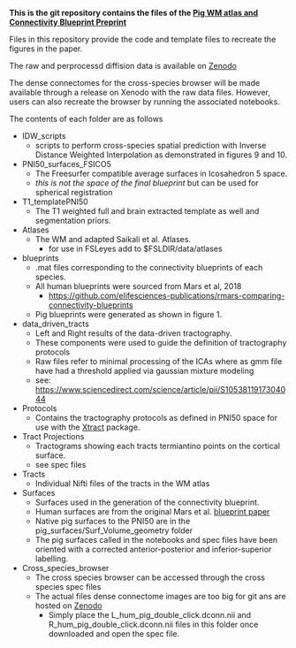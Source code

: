 **This is the git repository contains the files of the [Pig WM atlas and Connectivity Blueprint Preprint](https://doi.org/10.1101/2020.10.13.337436)**

Files in this repository provide the code and template files to recreate the figures in the paper. 

The raw and perprocessd diffision data is available on  [Zenodo](https://zenodo.org/record/4103368#.X43aD0IzZFQ)

The dense connectomes for the cross-species browser will be made available through a release on Xenodo with the raw data files. 
However, users can also recreate the browser by running the associated notebooks.

The contents of each folder are as follows 
* IDW_scripts
    - scripts to perform cross-species spatial prediction with Inverse Distance Weighted Interpolation as demonstrated in figures 9 and 10.
* PNI50_surfaces_FSICO5
    - The Freesurfer compatible average surfaces in Icosahedron 5 space. 
    - *this is not the space of the final blueprint* but can be used for spherical registration 
* T1_templatePNI50
    - The T1 weighted full and brain extracted template as well and segmentation priors. 
* Atlases 
    - The WM and adapted Saikali et al. Atlases. 
        * for use in FSLeyes add to $FSLDIR/data/atlases
* blueprints
    - .mat files corresponding to the connectivity blueprints of each species. 
    - All human blueprints were sourced from Mars et al, 2018 
        * https://github.com/elifesciences-publications/rmars-comparing-connectivity-blueprints   
    - Pig blueprints were generated as shown in figure 1. 
* data_driven_tracts 
    - Left and Right results of the data-driven tractography. 
    - These components were used to guide the definition of tractography protocols
    - Raw files refer to minimal processing of the ICAs where as gmm file have had a threshold applied via gaussian mixture modeling 
    - see: https://www.sciencedirect.com/science/article/pii/S1053811917304044
* Protocols
    - Contains the tractography protocols as defined in PNI50 space for use with the [Xtract](https://fsl.fmrib.ox.ac.uk/fsl/fslwiki/XTRACT) package. 
* Tract Projections 
    - Tractograms showing each tracts termiantino points on the cortical surface. 
    - see spec files
* Tracts
    - Individual Nifti files of the tracts in the WM atlas
* Surfaces
    - Surfaces used in the generation of the connectivity blueprint. 
    - Human surfaces are from the original Mars et al. [blueprint paper](https://github.com/elifesciences-publications/rmars-comparing-connectivity-blueprints)
    - Native pig surfaces to the PNI50 are in the pig_surfaces/Surf_Volume_geometry folder
    - The pig surfaces called in the notebooks and spec files have been oriented with a corrected anterior-posterior and inferior-superior labelling.
* Cross_species_browser
    - The cross species browser can be accessed through the cross species spec files
    - The actual files dense connectome images are too big for git ans are hosted on [Zenodo](https://zenodo.org/record/4103368#.X43aD0IzZFQ)
        - Simply place the L_hum_pig_double_click.dconn.nii and R_hum_pig_double_click.dconn.nii files in this folder once downloaded and open the spec file. 
